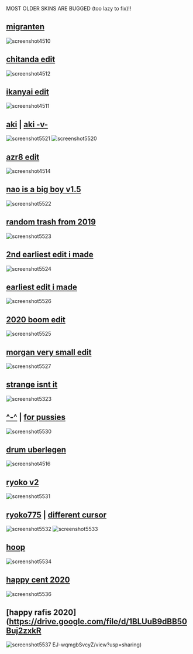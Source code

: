 MOST OLDER SKINS ARE BUGGED (too lazy to fix)!!
## [migranten](https://drive.google.com/file/d/1gA8zKPlkKxJrXOBcziaoCZQCwu3aLCnh/view?usp=sharing)
![screenshot4510](https://user-images.githubusercontent.com/111258721/184566667-56ed2d2d-75d5-4966-be8e-a90da4c7146d.jpg)
## [chitanda edit](https://drive.google.com/file/d/1YfJUrWgJdGFhIYM8U7M3c6HZLBSwzaXV/view?usp=sharing)
![screenshot4512](https://user-images.githubusercontent.com/111258721/184566856-4626c44a-66ae-4f4e-8603-bce14089c3da.jpg)
## [ikanyai edit](https://drive.google.com/file/d/1-cJFsBV2OyJyMMqPZRsBGBgZ4xe6rSKF/view?usp=sharing)
![screenshot4511](https://user-images.githubusercontent.com/111258721/184567075-fc0aedab-85c4-48fd-9c6b-1432e1450f6e.jpg)
## [aki](https://drive.google.com/file/d/1zk6XRAPOfWCt9x9DBgfURgsek35ZNk7S/view?usp=sharing) | [aki -v-](https://drive.google.com/file/d/1R7Ed_Yy_oS3bdM2R8ujfHIe_uhTfVTDg/view?usp=sharing)
 ![screenshot5521](https://user-images.githubusercontent.com/111258721/184567413-87ee0d32-5b3a-47a5-a8ef-afcde7b0dc60.jpg)  ![screenshot5520](https://user-images.githubusercontent.com/111258721/184567310-f6bfbe78-bea6-4c24-842b-929d6bfe25c3.jpg) 
## [azr8 edit](https://drive.google.com/file/d/1HXsy3W47NtD46NCveK5K7jRx65UhAyD-/view?usp=sharing)
![screenshot4514](https://user-images.githubusercontent.com/111258721/184567579-41d68d68-967f-4d82-86c9-33211cfb63a7.jpg)
## [nao is a big boy v1.5](https://drive.google.com/file/d/1_TSFru5Mq30AJop_3b8VMXeUaQTmsypX/view?usp=sharing)
![screenshot5522](https://user-images.githubusercontent.com/111258721/184567752-18fc5ba0-1667-42d7-8d85-263181f43df5.jpg)
## [random trash from 2019](https://drive.google.com/file/d/1znetI1tTuf0VG7WqlmOSfoL4X8wV3mVi/view?usp=sharing)
![screenshot5523](https://user-images.githubusercontent.com/111258721/184567913-fbe127a3-5b7a-47cf-a2bd-db0d032beafb.jpg)
## [2nd earliest edit i made](https://drive.google.com/file/d/1N-T9zs9Mujnyy0z6T4JFQ6-4TcZOCrm7/view?usp=sharing)
![screenshot5524](https://user-images.githubusercontent.com/111258721/184568102-4d88278f-679d-4ff1-aa69-8ef42878d70a.jpg)
## [earliest edit i made](https://drive.google.com/file/d/11ixGB_aBmecznJ6HdV1Eq5GSv5LyJyaT/view?usp=sharing)
![screenshot5526](https://user-images.githubusercontent.com/111258721/184568284-23359b98-c4ad-462f-9232-1cf3b60c752a.jpg)
## [2020 boom edit](https://drive.google.com/file/d/1of2SQ-yN17Gy4kPIbX6wZ5v3eNWXP0k2/view?usp=sharing)
![screenshot5525](https://user-images.githubusercontent.com/111258721/184568458-b5d08e05-c3d1-475f-b1df-611da478b962.jpg)
## [morgan very small edit](https://drive.google.com/file/d/1I1qVdTvoYQ8gtXWJDwPbWaCEBR9jUykG/view?usp=sharing)
![screenshot5527](https://user-images.githubusercontent.com/111258721/184568549-5b91f6ac-07b2-4d9b-87bc-002342ce57a7.jpg)
## [strange isnt it](https://drive.google.com/file/d/1mr7vCh0FuEdO1PHm5HoJF4WssxUBHL3b/view?usp=sharing)
![screenshot5323](https://user-images.githubusercontent.com/111258721/184568777-a6b63da5-5b49-4107-98bc-350076c262c9.jpg)
## [^-^](https://drive.google.com/file/d/15ux95nXQtZbeV-IDHTBiOF653YOxUC6c/view?usp=sharing) | [for pussies](https://drive.google.com/file/d/10EDNxU3AJWnpH8PMu6wM1TzqDGo56tUd/view?usp=sharing)
![screenshot5530](https://user-images.githubusercontent.com/111258721/184568998-a52e3893-7012-4354-9e04-486f6474e0ec.jpg)
## [drum uberlegen](https://drive.google.com/file/d/1QdGLvKne2hFT3U0UonfO_ApGTCN0VjPN/view?usp=sharing)
![screenshot4516](https://user-images.githubusercontent.com/111258721/184569129-4cad724f-284e-41a6-95ba-af8d86111e71.jpg)
## [ryoko v2](https://drive.google.com/file/d/1kCRnwe-F_-y285U-_IHOuQExTtbR50yo/view?usp=sharing)
![screenshot5531](https://user-images.githubusercontent.com/111258721/184569228-66e3c334-1d5e-4bd5-89d2-41eba097967c.jpg)
## [ryoko775](https://drive.google.com/file/d/1EHqi2hmmsLwym-zl-ifMYASwB4vVK2dG/view?usp=sharing) | [different cursor](https://drive.google.com/file/d/1o_HoM0NcyVAac295NA8tUIVGyN8oCL-s/view?usp=sharing)
![screenshot5532](https://user-images.githubusercontent.com/111258721/184569544-ed75d945-dffb-485a-89a1-e4004db9c354.jpg) ![screenshot5533](https://user-images.githubusercontent.com/111258721/184569555-90da6eea-fb78-4613-baa4-8aa5832e95d3.jpg)
## [hoop](https://drive.google.com/file/d/1Q48rsKwDGK2ai7QBWiQZxs7iFh-c_YsN/view?usp=sharing)
![screenshot5534](https://user-images.githubusercontent.com/111258721/184569714-240cc23f-128d-4f3b-9a09-cbc42ab3c382.jpg)
## [happy cent 2020](https://drive.google.com/file/d/17v9-rAxFLfsvNJ1vkQueVmzuMwtjznID/view?usp=sharing)
![screenshot5536](https://user-images.githubusercontent.com/111258721/184570191-fb13ea4d-7387-4254-bdac-75080314360e.jpg)
## [happy rafis 2020](https://drive.google.com/file/d/1BLUuB9dBB50Buj2zxkR
![screenshot5537](https://user-images.githubusercontent.com/111258721/184570281-76ce6e6a-b33b-440a-8472-e5a52163652d.jpg)
EJ-wqmgbSvcyZ/view?usp=sharing)

